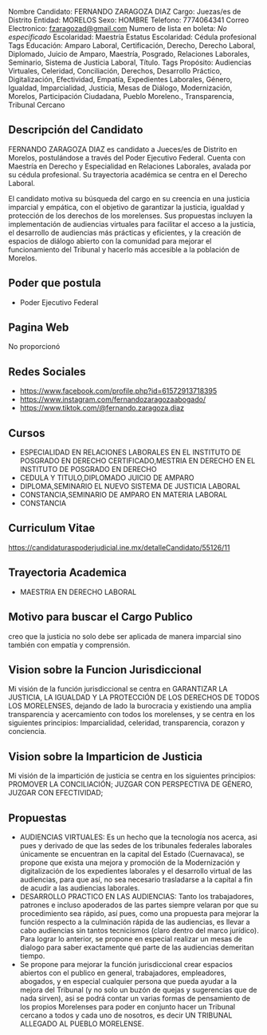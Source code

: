 Nombre Candidato: FERNANDO ZARAGOZA DIAZ
Cargo: Juezas/es de Distrito
Entidad: MORELOS
Sexo: HOMBRE
Telefono: 7774064341
Correo Electronico: fzaragozad@gmail.com
Numero de lista en boleta: *No especificado*
Escolaridad: Maestría
Estatus Escolaridad: Cédula profesional
Tags Educación: Amparo Laboral, Certificación, Derecho, Derecho Laboral, Diplomado, Juicio de Amparo, Maestría, Posgrado, Relaciones Laborales, Seminario, Sistema de Justicia Laboral, Título.
Tags Propósito: Audiencias Virtuales, Celeridad, Conciliación, Derechos, Desarrollo Práctico, Digitalización, Efectividad, Empatía, Expedientes Laborales, Género, Igualdad, Imparcialidad, Justicia, Mesas de Diálogo, Modernización, Morelos, Participación Ciudadana, Pueblo Moreleno., Transparencia, Tribunal Cercano


## Descripción del Candidato 

FERNANDO ZARAGOZA DIAZ es candidato a Jueces/es de Distrito en Morelos, postulándose a través del Poder Ejecutivo Federal. Cuenta con Maestría en Derecho y Especialidad en Relaciones Laborales, avalada por su cédula profesional. Su trayectoria académica se centra en el Derecho Laboral.

El candidato motiva su búsqueda del cargo en su creencia en una justicia imparcial y empática, con el objetivo de garantizar la justicia, igualdad y protección de los derechos de los morelenses. Sus propuestas incluyen la implementación de audiencias virtuales para facilitar el acceso a la justicia, el desarrollo de audiencias más prácticas y eficientes, y la creación de espacios de diálogo abierto con la comunidad para mejorar el funcionamiento del Tribunal y hacerlo más accesible a la población de Morelos.


## Poder que postula

- Poder Ejecutivo Federal


## Pagina Web

No proporcionó


## Redes Sociales

- https://www.facebook.com/profile.php?id=61572913718395
- https://www.instagram.com/fernandozaragozaabogado/
- https://www.tiktok.com/@fernando.zaragoza.diaz


## Cursos

- ESPECIALIDAD EN RELACIONES LABORALES EN EL INSTITUTO DE POSGRADO EN DERECHO  CERTIFICADO,MESTRIA EN DERECHO EN EL INSTITUTO DE POSGRADO EN DERECHO
- CEDULA Y TITULO,DIPLOMADO JUICIO DE AMPARO
- DIPLOMA,SEMINARIO EL NUEVO SISTEMA DE JUSTICIA LABORAL
- CONSTANCIA,SEMINARIO DE AMPARO EN MATERIA LABORAL
- CONSTANCIA


## Curriculum Vitae

https://candidaturaspoderjudicial.ine.mx/detalleCandidato/55126/11


## Trayectoria Academica

- MAESTRIA EN DERECHO LABORAL


## Motivo para buscar el Cargo Publico

creo que la justicia no solo debe ser aplicada de manera imparcial sino también con empatía y comprensión.


## Vision sobre la Funcion Jurisdiccional

Mi visión de la función jurisdiccional se centra en GARANTIZAR LA JUSTICIA, LA IGUALDAD Y LA PROTECCIÓN DE LOS DERECHOS DE TODOS LOS MORELENSES, dejando de lado la burocracia y existiendo una amplia transparencia y acercamiento con todos los morelenses, y se centra en los siguientes principios: Imparcialidad, celeridad, transparencia, corazon y conciencia.


## Vision sobre la Imparticion de Justicia

Mi visión de la impartición de justicia se centra en los siguientes principios: PROMOVER LA CONCILIACIÓN; JUZGAR CON PERSPECTIVA DE GÉNERO, JUZGAR CON EFECTIVIDAD;


## Propuestas

- AUDIENCIAS VIRTUALES: Es un hecho que la tecnología nos acerca, asi pues y derivado de que las sedes de los tribunales federales laborales únicamente se encuentran en la capital del Estado (Cuernavaca), se propone que exista una mejora y promoción de la Modernización y digitalización de los expedientes laborales y el desarrollo virtual de las audiencias, para que así, no sea necesario trasladarse a la capital a fin de acudir a las audiencias laborales.
- DESARROLLO PRACTICO EN LAS AUDIENCIAS: Tanto los trabajadores, patrones e incluso apoderados de las partes siempre velaran por que su procedimiento sea rápido, así pues, como una propuesta para mejorar la función respecto a la culminación rápida de las audiencias, es llevar a cabo audiencias sin tantos tecnicismos (claro dentro del marco jurídico). Para lograr lo anterior, se propone en especial realizar un mesas de dialogo para saber exactamente qué parte de las audiencias demeritan tiempo.
- Se propone para mejorar la función jurisdiccional crear espacios abiertos con el publico en general, trabajadores, empleadores, abogados, y en especial cualquier persona que pueda ayudar a la mejora del Tribunal (y no solo un buzón de quejas y sugerencias que de nada sirven), asi se podrá contar un varias formas de pensamiento de los propios Morelenses para poder en conjunto hacer un Tribunal cercano a todos y cada uno de nosotros, es decir UN TRIBUNAL ALLEGADO AL PUEBLO MORELENSE.

